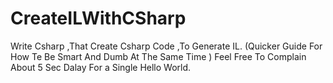 # CreateILWithCSharp


Write Csharp ,That Create Csharp Code ,To Generate IL.
(Quicker Guide For How Te Be Smart And Dumb At The Same Time )
Feel Free To Complain About 5 Sec Dalay For a Single Hello World.
